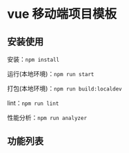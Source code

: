# vue 移动端项目模板

## 安装使用

安装：`npm install`

运行(本地环境)：`npm run start`

打包(本地环境)：`npm run build:localdev`

lint：`npm run lint`

性能分析：`npm run analyzer`

## 功能列表

